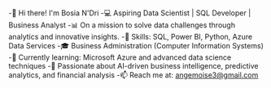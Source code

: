 -👋 Hi there! I'm Bosia N'Dri
-💻 Aspiring Data Scientist | SQL Developer | Business Analyst
-📊 On a mission to solve data challenges through analytics and innovative insights.
-🔧 Skills: SQL, Power BI, Python, Azure Data Services
-🎓 Business Administration (Computer Information Systems)
-🌱 Currently learning: Microsoft Azure and advanced data science techniques
-🚀 Passionate about AI-driven business intelligence, predictive analytics, and financial analysis
-📫 Reach me at: angemoise3@gmail.com

